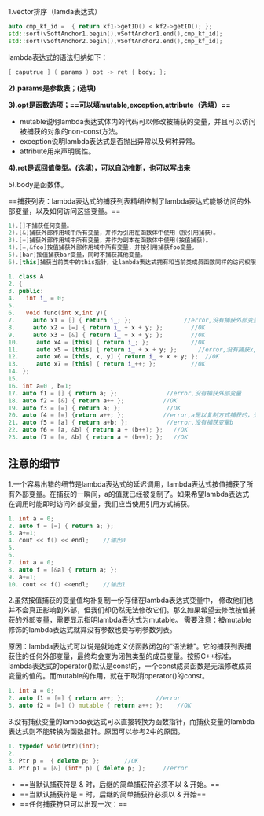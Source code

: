1.vector排序（lamda表达式）

```cpp
auto cmp_kf_id =  { return kf1->getID() < kf2->getID(); };
std::sort(vSoftAnchor1.begin(),vSoftAnchor1.end(),cmp_kf_id);
std::sort(vSoftAnchor2.begin(),vSoftAnchor2.end(),cmp_kf_id);
```



lambda表达式的语法归纳如下：

```cpp
[ caputrue ] ( params ) opt -> ret { body; };
```

**2).params是参数表；(选填)**

**3).opt是函数选项；==可以填mutable,exception,attribute（选填）==**

- mutable说明lambda表达式体内的代码可以修改被捕获的变量，并且可以访问被捕获的对象的non-const方法。
- exception说明lambda表达式是否抛出异常以及何种异常。
- attribute用来声明属性。

**4).ret是返回值类型。(选填)，可以自动推断，也可以写出来**

5).body是函数体。

 

==捕获列表：lambda表达式的捕获列表精细控制了lambda表达式能够访问的外部变量，以及如何访问这些变量。==

```CPP
1).[]不捕获任何变量。
2).[&]捕获外部作用域中所有变量，并作为引用在函数体中使用（按引用捕获）。
3).[=]捕获外部作用域中所有变量，并作为副本在函数体中使用(按值捕获)。
4).[=,&foo]按值捕获外部作用域中所有变量，并按引用捕获foo变量。
5).[bar]按值捕获bar变量，同时不捕获其他变量。
6).[this]捕获当前类中的this指针，让lambda表达式拥有和当前类成员函数同样的访问权限。如果已经使用了&或者=，就默认添加此选项。捕获this的目的是可以在lamda中使用当前类的成员函数和成员变量。
```



```cpp
1. class A 
2. { 
3. public: 
4.   int i_ = 0; 
5.    
6.   void func(int x,int y){ 
7.     auto x1 = [] { return i_; };               //error,没有捕获外部变量 
8.     auto x2 = [=] { return i_ + x + y; };        //OK 
9.     auto x3 = [&] { return i_ + x + y; };        //OK 
10.     auto x4 = [this] { return i_; };            //OK 
11.     auto x5 = [this] { return i_ + x + y; };      //error,没有捕获x,y 
12.     auto x6 = [this, x, y] { return i_ + x + y; };  //OK 
13.     auto x7 = [this] { return i_++; };          //OK 
14. }; 
15.  
16. int a=0 , b=1; 
17. auto f1 = [] { return a; };              //error,没有捕获外部变量   
18. auto f2 = [&] { return a++ };           //OK 
19. auto f3 = [=] { return a; };             //OK 
20. auto f4 = [=] {return a++; };           //error,a是以复制方式捕获的，无法修改 
21. auto f5 = [a] { return a+b; };           //error,没有捕获变量b 
22. auto f6 = [a, &b] { return a + (b++); };   //OK 
23. auto f7 = [=, &b] { return a + (b++); };   //OK 

```



 ## 注意的细节

1.一个容易出错的细节是lambda表达式的延迟调用，lambda表达式按值捕获了所有外部变量。在捕获的一瞬间，a的值就已经被复制了。如果希望lambda表达式在调用时能即时访问外部变量，我们应当使用引用方式捕获。

```cpp
1. int a = 0; 
2. auto f = [=] { return a; };  
3. a+=1;   
4. cout << f() << endl;    //输出0 
5.  
6.  
7. int a = 0; 
8. auto f = [&a] { return a; };   
9. a+=1;  
10. cout << f() <<endl;    //输出1 

```



2.虽然按值捕获的变量值均补复制一份存储在lambda表达式变量中， 修改他们也并不会真正影响到外部，但我们却仍然无法修改它们。那么如果希望去修改按值捕获的外部变量，需要显示指明lambda表达式为mutable。 需要注意：被mutable修饰的lambda表达式就算没有参数也要写明参数列表。

   原因：lambda表达式可以说是就地定义仿函数闭包的“语法糖”。它的捕获列表捕获住的任何外部变量，最终均会变为闭包类型的成员变量。按照C++标准，lambda表达式的operator()默认是const的，一个const成员函数是无法修改成员变量的值的。而mutable的作用，就在于取消operator()的const。

```cpp
1. int a = 0; 
2. auto f1 = [=] { return a++; };         //error 
3. auto f2 = [=] () mutable { return a++; };    //OK 

```



3.没有捕获变量的lambda表达式可以直接转换为函数指针，而捕获变量的lambda表达式则不能转换为函数指针。原因可以参考2中的原因。

```cpp
1. typedef void(Ptr)(int);  
2. 
3. Ptr p =  { delete p; };       //OK 
4. Ptr p1 = [&] (int* p) { delete p; };     //error 

```



- ==当默认捕获符是 & 时，后继的简单捕获符必须不以 & 开始。==
- ==当默认捕获符是 = 时，后继的简单捕获符必须以 & 开始==
- ==任何捕获符只可以出现一次：==

